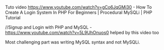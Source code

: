  
 Tuto video https://www.youtube.com/watch?v=gCo6JqGMi30 - How To Create A Login System In PHP For Beginners | Procedural MySQLi | PHP Tutorial
 
 //Signup and Login with PHP and MySQL - https://www.youtube.com/watch?v=5L9UhOnuos0 helped by this video too

 Most challenging part was writing MySQL syntax and not MySQLi.
